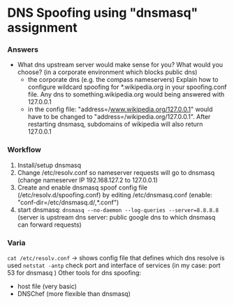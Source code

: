 # DNS Spoofing using "dnsmasq" assignment

### Answers

- What dns upstream server would make sense for you? What would you choose? (in a corporate environment which blocks public dns)
  - the corporate dns (e.g. the compass nameservers)
Explain how to configure wildcard spoofing for *.wikipedia.org in your spoofing.conf file. Any dns to something.wikipedia.org would being answered with 127.0.0.1
  - in the config file: "address=/www.wikipedia.org/127.0.0.1" would have to be changed to "address=/wikipedia.org/127.0.0.1". After restarting dnsmasq, subdomains of wikipedia will also return 127.0.0.1


### Workflow
1. Install/setup dnsmasq 
2. Change /etc/resolv.conf so nameserver requests will go to dnsmasq (change nameserver IP 192.168.127.2 to 127.0.0.1)
3. Create and enable dnsmasq spoof config file (/etc/resolv.d/spoofing.conf) by editing /etc/dnsmasq.conf  (enable: "conf-dir=/etc/dnsmasq.d/,*.conf")
4. start dnsmasq: `dnsmasq --no-daemon --log-queries --server=8.8.8.8`  (server is upstream dns server: public google dns to which dnsmasq can forward requests)



### Varia
`cat /etc/resolv.conf` -> shows config file that defines which dns resolve is used
`netstat -antp`  check port and interface of services (in my case: port 53 for dnsmasq )
Other tools for dns spoofing: 
- host file (very basic)
- DNSChef (more flexible than dnsmasq)
